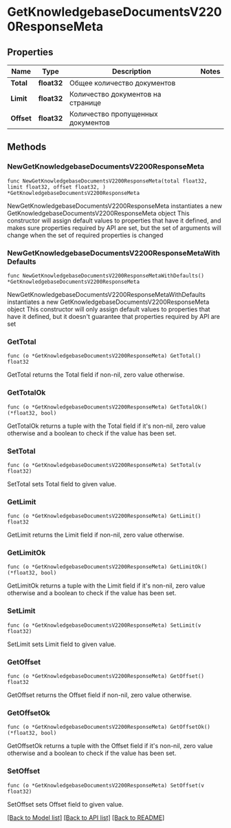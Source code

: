 # GetKnowledgebaseDocumentsV2200ResponseMeta

## Properties

Name | Type | Description | Notes
------------ | ------------- | ------------- | -------------
**Total** | **float32** | Общее количество документов | 
**Limit** | **float32** | Количество документов на странице | 
**Offset** | **float32** | Количество пропущенных документов | 

## Methods

### NewGetKnowledgebaseDocumentsV2200ResponseMeta

`func NewGetKnowledgebaseDocumentsV2200ResponseMeta(total float32, limit float32, offset float32, ) *GetKnowledgebaseDocumentsV2200ResponseMeta`

NewGetKnowledgebaseDocumentsV2200ResponseMeta instantiates a new GetKnowledgebaseDocumentsV2200ResponseMeta object
This constructor will assign default values to properties that have it defined,
and makes sure properties required by API are set, but the set of arguments
will change when the set of required properties is changed

### NewGetKnowledgebaseDocumentsV2200ResponseMetaWithDefaults

`func NewGetKnowledgebaseDocumentsV2200ResponseMetaWithDefaults() *GetKnowledgebaseDocumentsV2200ResponseMeta`

NewGetKnowledgebaseDocumentsV2200ResponseMetaWithDefaults instantiates a new GetKnowledgebaseDocumentsV2200ResponseMeta object
This constructor will only assign default values to properties that have it defined,
but it doesn't guarantee that properties required by API are set

### GetTotal

`func (o *GetKnowledgebaseDocumentsV2200ResponseMeta) GetTotal() float32`

GetTotal returns the Total field if non-nil, zero value otherwise.

### GetTotalOk

`func (o *GetKnowledgebaseDocumentsV2200ResponseMeta) GetTotalOk() (*float32, bool)`

GetTotalOk returns a tuple with the Total field if it's non-nil, zero value otherwise
and a boolean to check if the value has been set.

### SetTotal

`func (o *GetKnowledgebaseDocumentsV2200ResponseMeta) SetTotal(v float32)`

SetTotal sets Total field to given value.


### GetLimit

`func (o *GetKnowledgebaseDocumentsV2200ResponseMeta) GetLimit() float32`

GetLimit returns the Limit field if non-nil, zero value otherwise.

### GetLimitOk

`func (o *GetKnowledgebaseDocumentsV2200ResponseMeta) GetLimitOk() (*float32, bool)`

GetLimitOk returns a tuple with the Limit field if it's non-nil, zero value otherwise
and a boolean to check if the value has been set.

### SetLimit

`func (o *GetKnowledgebaseDocumentsV2200ResponseMeta) SetLimit(v float32)`

SetLimit sets Limit field to given value.


### GetOffset

`func (o *GetKnowledgebaseDocumentsV2200ResponseMeta) GetOffset() float32`

GetOffset returns the Offset field if non-nil, zero value otherwise.

### GetOffsetOk

`func (o *GetKnowledgebaseDocumentsV2200ResponseMeta) GetOffsetOk() (*float32, bool)`

GetOffsetOk returns a tuple with the Offset field if it's non-nil, zero value otherwise
and a boolean to check if the value has been set.

### SetOffset

`func (o *GetKnowledgebaseDocumentsV2200ResponseMeta) SetOffset(v float32)`

SetOffset sets Offset field to given value.



[[Back to Model list]](../README.md#documentation-for-models) [[Back to API list]](../README.md#documentation-for-api-endpoints) [[Back to README]](../README.md)



